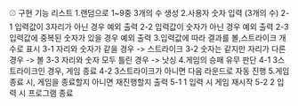 ⚾ 구현 기능 리스트
1.랜덤으로 1~9중 3개의 수 생성
2.사용자 숫자 입력 (3개의 수)
    2-1 입력값이 3자리가 아닌 경우 예외 출력
    2-2 입력값이 숫자가 아닌 경우 예외 출력
    2-3 입력값에 중복된 숫자가 있을 경우 예외 출력
3.입력값에 따라 결과를 볼,스트라이크 개수로 표시
    3-1 자리와 숫자가 같을 경우 -> 스트라이크
    3-2 숫자는 같지만 자리가 다른 경우 -> 볼
    3-3 자리와 숫자 모두 틀린 경우 -> 낫싱
4.게임의 승패 유무 판단
    4-1 3스트라이크인 경우, 게임 종료
    4-2 3스트라이크가 아니면 다음 라운드로 자동 진행
5.게임 종료 시, 게임을 종료할지 아니면 재진행할지 출력
    5-1 1 입력 시 게임 재시작
    5-2 2 입력 시 프로그램 종료